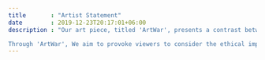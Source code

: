 ```yaml
---
title       : "Artist Statement"
date        : 2019-12-23T20:17:01+06:00
description : "Our art piece, titled 'ArtWar', presents a contrast between AI-generated art and human-generated art. The use of technology in art has advanced significantly in recent years, with AI capable of producing images, music, and even literature. While AI-generated art may seem impressive, it raises concerns about the value of human creativity in the future.

Through 'ArtWar', We aim to provoke viewers to consider the ethical implications of generative AI. Will technology eventually replace human creativity? And if so, what are the potential consequences? These are essential questions to ponder as we move towards an increasingly automated world."
---
```


